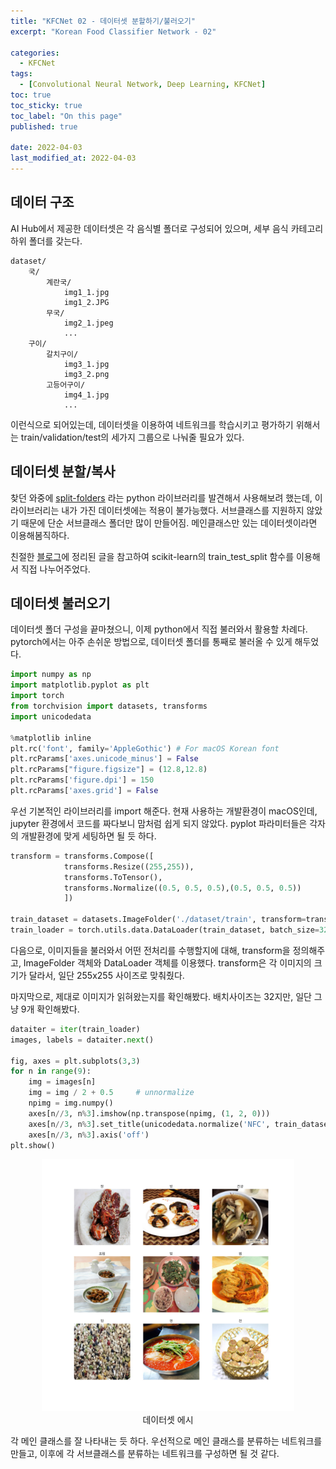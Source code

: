 ```yaml
---
title: "KFCNet 02 - 데이터셋 분할하기/불러오기"
excerpt: "Korean Food Classifier Network - 02"

categories:
  - KFCNet
tags: 
  - [Convolutional Neural Network, Deep Learning, KFCNet]
toc: true
toc_sticky: true
toc_label: "On this page"
published: true

date: 2022-04-03
last_modified_at: 2022-04-03
---
```


## 데이터 구조
AI Hub에서 제공한 데이터셋은 각 음식별 폴더로 구성되어 있으며, 세부 음식 카테고리 하위 폴더를 갖는다.
```
dataset/
    국/
        계란국/
            img1_1.jpg
            img1_2.JPG
        무국/
            img2_1.jpeg
            ...
    구이/
        갈치구이/
            img3_1.jpg
            img3_2.png
        고등어구이/
            img4_1.jpg
            ...
```
이런식으로 되어있는데, 데이터셋을 이용하여 네트워크를 학습시키고 평가하기 위해서는 train/validation/test의 세가지 그룹으로 나눠줄 필요가 있다. 

## 데이터셋 분할/복사
찾던 와중에 [split-folders](https://pypi.org/project/split-folders/) 라는 python 라이브러리를 발견해서 사용해보려 했는데, 이 라이브러리는 내가 가진 데이터셋에는 적용이 불가능했다. 서브클래스를 지원하지 않았기 때문에 단순 서브클래스 폴더만 많이 만들어짐.
메인클래스만 있는 데이터셋이라면 이용해봄직하다.

친절한 [블로그](https://lynnshin.tistory.com/46)에 정리된 글을 참고하여 scikit-learn의 train_test_split 함수를 이용해서 직접 나누어주었다.


## 데이터셋 불러오기
데이터셋 폴더 구성을 끝마쳤으니, 이제 python에서 직접 불러와서 활용할 차례다. pytorch에서는 아주 손쉬운 방법으로, 데이터셋 폴더를 통째로 불러올 수 있게 해두었다. 

```python
import numpy as np
import matplotlib.pyplot as plt
import torch
from torchvision import datasets, transforms
import unicodedata

%matplotlib inline
plt.rc('font', family='AppleGothic') # For macOS Korean font
plt.rcParams['axes.unicode_minus'] = False
plt.rcParams["figure.figsize"] = (12.8,12.8)
plt.rcParams['figure.dpi'] = 150
plt.rcParams['axes.grid'] = False 
```

우선 기본적인 라이브러리를 import 해준다. 현재 사용하는 개발환경이 macOS인데, jupyter 환경에서 코드를 짜다보니 맘처럼 쉽게 되지 않았다. pyplot 파라미터들은 각자의 개발환경에 맞게 세팅하면 될 듯 하다.

```python
transform = transforms.Compose([
            transforms.Resize((255,255)),
            transforms.ToTensor(),
            transforms.Normalize((0.5, 0.5, 0.5),(0.5, 0.5, 0.5))
            ])

train_dataset = datasets.ImageFolder('./dataset/train', transform=transform)
train_loader = torch.utils.data.DataLoader(train_dataset, batch_size=32, shuffle=True) 
```
다음으로, 이미지들을 불러와서 어떤 전처리를 수행할지에 대해, transform을 정의해주고, ImageFolder 객체와 DataLoader 객체를 이용했다. transform은 각 이미지의 크기가 달라서, 일단 255x255 사이즈로 맞춰줬다.

마지막으로, 제대로 이미지가 읽혀왔는지를 확인해봤다. 배치사이즈는 32지만, 일단 그냥 9개 확인해봤다.
```python
dataiter = iter(train_loader)
images, labels = dataiter.next()

fig, axes = plt.subplots(3,3)
for n in range(9):
    img = images[n]
    img = img / 2 + 0.5     # unnormalize
    npimg = img.numpy()
    axes[n//3, n%3].imshow(np.transpose(npimg, (1, 2, 0)))
    axes[n//3, n%3].set_title(unicodedata.normalize('NFC', train_dataset.classes[labels[n]]))
    axes[n//3, n%3].axis('off')
plt.show()
```

<center>
<figure style="width: 80%"> <img src="/Images/kfcnet/02/sampleimage.png" alt="Korean Food Images"/>
<figcaption>데이터셋 에시</figcaption>
</figure>
</center>

각 메인 클래스를 잘 나타내는 듯 하다. 우선적으로 메인 클래스를 분류하는 네트워크를 만들고, 이후에 각 서브클래스를 분류하는 네트워크를 구성하면 될 것 같다.